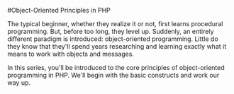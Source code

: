 #Object-Oriented Principles in PHP

The typical beginner, whether they realize it or not, first learns procedural programming. But, before too long, they level up. Suddenly, an entirely different paradigm is introduced: object-oriented programming. Little do they know that they'll spend years researching and learning exactly what it means to work with objects and messages.

In this series, you'll be introduced to the core principles of object-oriented programming in PHP. We'll begin with the basic constructs and work our way up.